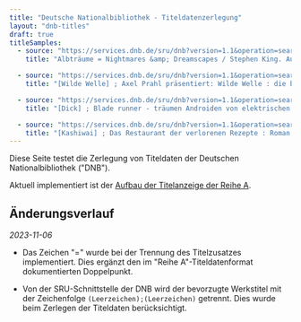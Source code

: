 ```yaml
---
title: "Deutsche Nationalbibliothek - Titeldatenzerlegung"
layout: "dnb-titles"
draft: true
titleSamples:
  - source: "https://services.dnb.de/sru/dnb?version=1.1&operation=searchRetrieve&query=num%3D978-3-453-43686-2&recordSchema=oai_dc&maximumRecords=100"
    title: "Albträume = Nightmares &amp; Dreamscapes / Stephen King. Aus dem Amerikan. von Joachim Körber"

  - source: "https://services.dnb.de/sru/dnb?version=1.1&operation=searchRetrieve&query=num%3D978-3-940138-90-3&recordSchema=oai_dc&maximumRecords=100"
    title: "[Wilde Welle] ; Axel Prahl präsentiert: Wilde Welle : die besten Geschichten alter Kapitäne / ausgew., eingeleitet und kommentiert von Axel Prahl. Aufgeschrieben von Stefan Kruecken"

  - source: "https://services.dnb.de/sru/dnb?version=1.1&operation=searchRetrieve&query=num%3D978-3-596-29770-2&recordSchema=oai_dc&maximumRecords=100"
    title: "[Dick] ; Blade runner - träumen Androiden von elektrischen Schafen? : Roman / Philip K. Dick ; aus dem Amerikanischen von Manfred Allie"

  - source: "https://services.dnb.de/sru/dnb?version=1.1&operation=searchRetrieve&query=num%3D978-3-471-36062-0&recordSchema=oai_dc&maximumRecords=100"
    title: "[Kashiwai] ; Das Restaurant der verlorenen Rezepte : Roman / Hisashi Kashiwai ; aus dem Japanischen von Ekaterina Mikulich"
---
```

Diese Seite testet die Zerlegung von Titeldaten der Deutschen Nationalbibliothek 
("DNB").

Aktuell implementiert ist der [Aufbau der Titelanzeige der Reihe A](https://www.dnb.de/DE/Professionell/Metadatendienste/Metadaten/Nationalbibliografie/hinweistexteReiheA.html).

## Änderungsverlauf

_2023-11-06_

* Das Zeichen "=" wurde bei der Trennung des Titelzusatzes implementiert. Dies 
  ergänzt den im "Reihe A"-Titeldatenformat dokumentierten Doppelpunkt.

* Von der SRU-Schnittstelle der DNB wird der bevorzugte Werkstitel mit der 
  Zeichenfolge `(Leerzeichen);(Leerzeichen)` getrennt. Dies wurde beim Zerlegen 
  der Titeldaten berücksichtigt.